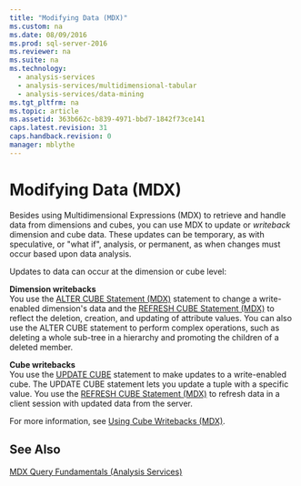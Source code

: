```yaml
---
title: "Modifying Data (MDX)"
ms.custom: na
ms.date: 08/09/2016
ms.prod: sql-server-2016
ms.reviewer: na
ms.suite: na
ms.technology: 
  - analysis-services
  - analysis-services/multidimensional-tabular
  - analysis-services/data-mining
ms.tgt_pltfrm: na
ms.topic: article
ms.assetid: 363b662c-b839-4971-bbd7-1842f73ce141
caps.latest.revision: 31
caps.handback.revision: 0
manager: mblythe
---
```

# Modifying Data (MDX)
Besides using Multidimensional Expressions (MDX) to retrieve and handle data from dimensions and cubes, you can use MDX to update or *writeback* dimension and cube data. These updates can be temporary, as with speculative, or "what if", analysis, or permanent, as when changes must occur based upon data analysis.  
  
 Updates to data can occur at the dimension or cube level:  
  
 **Dimension writebacks**  
 You use the [ALTER CUBE Statement (MDX)](assetId:///2f0af61b-f509-4e1a-990f-20a215d22994) statement to change a write-enabled dimension's data and the [REFRESH CUBE Statement (MDX)](assetId:///b8c087fb-5d17-4b13-b7cf-9929e9aab35c) to reflect the deletion, creation, and updating of attribute values. You can also use the ALTER CUBE statement to perform complex operations, such as deleting a whole sub-tree in a hierarchy and promoting the children of a deleted member.  
  
 **Cube writebacks**  
 You use the [UPDATE CUBE](assetId:///6c8f23bb-401b-49de-843a-5324ac977239) statement to make updates to a write-enabled cube. The UPDATE CUBE statement lets you update a tuple with a specific value. You use the [REFRESH CUBE Statement (MDX)](assetId:///b8c087fb-5d17-4b13-b7cf-9929e9aab35c) to refresh data in a client session with updated data from the server.  
  
 For more information, see [Using Cube Writebacks (MDX)](../../Topics/TopicNameNotContainA/Using-Cube-Writebacks--MDX-.md).  
  
## See Also  
 [MDX Query Fundamentals (Analysis Services)](../../Topics/TopicNameNotContainA/MDX-Query-Fundamentals--Analysis-Services-.md)